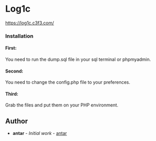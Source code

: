 # Log1c
https://log1c.c3f3.com/

### Installation

#### First: 

You need to run the dump.sql file in your sql terminal or phpmyadmin.

#### Second:

You need to change the config.php file to your preferences.

#### Third:

Grab the files and put them on your PHP environment.

## Author

* **antar** - *Initial work* - [antar](https://github.com/antar)
